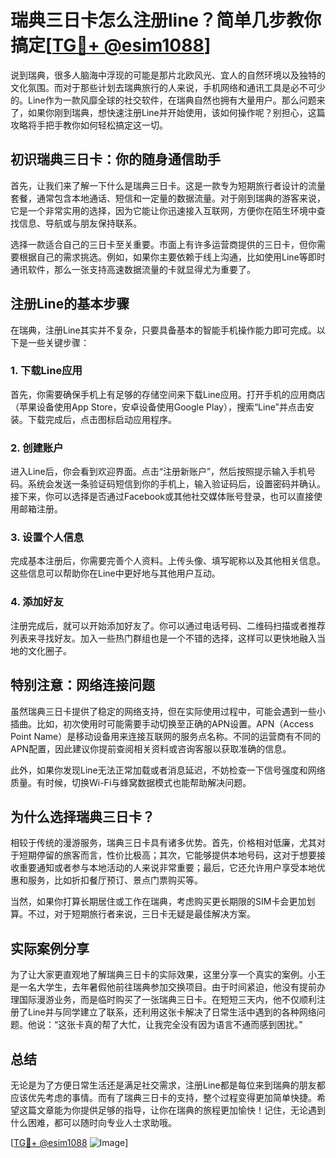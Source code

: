# 瑞典三日卡怎么注册line？简单几步教你搞定[[TG💪+ @esim1088](https://t.me/s/esim1088)]

说到瑞典，很多人脑海中浮现的可能是那片北欧风光、宜人的自然环境以及独特的文化氛围。而对于那些计划去瑞典旅行的人来说，手机网络和通讯工具是必不可少的。Line作为一款风靡全球的社交软件，在瑞典自然也拥有大量用户。那么问题来了，如果你刚到瑞典，想快速注册Line并开始使用，该如何操作呢？别担心，这篇攻略将手把手教你如何轻松搞定这一切。

## 初识瑞典三日卡：你的随身通信助手

首先，让我们来了解一下什么是瑞典三日卡。这是一款专为短期旅行者设计的流量套餐，通常包含本地通话、短信和一定量的数据流量。对于刚到瑞典的游客来说，它是一个非常实用的选择，因为它能让你迅速接入互联网，方便你在陌生环境中查找信息、导航或与朋友保持联系。

选择一款适合自己的三日卡至关重要。市面上有许多运营商提供的三日卡，但你需要根据自己的需求挑选。例如，如果你主要依赖于线上沟通，比如使用Line等即时通讯软件，那么一张支持高速数据流量的卡就显得尤为重要了。

## 注册Line的基本步骤

在瑞典，注册Line其实并不复杂，只要具备基本的智能手机操作能力即可完成。以下是一些关键步骤：

### 1. 下载Line应用

首先，你需要确保手机上有足够的存储空间来下载Line应用。打开手机的应用商店（苹果设备使用App Store，安卓设备使用Google Play），搜索“Line”并点击安装。下载完成后，点击图标启动应用程序。

### 2. 创建账户

进入Line后，你会看到欢迎界面。点击“注册新账户”，然后按照提示输入手机号码。系统会发送一条验证码短信到你的手机上，输入验证码后，设置密码并确认。接下来，你可以选择是否通过Facebook或其他社交媒体账号登录，也可以直接使用邮箱注册。

### 3. 设置个人信息

完成基本注册后，你需要完善个人资料。上传头像、填写昵称以及其他相关信息。这些信息可以帮助你在Line中更好地与其他用户互动。

### 4. 添加好友

注册完成后，就可以开始添加好友了。你可以通过电话号码、二维码扫描或者推荐列表来寻找好友。加入一些热门群组也是一个不错的选择，这样可以更快地融入当地的文化圈子。

## 特别注意：网络连接问题

虽然瑞典三日卡提供了稳定的网络支持，但在实际使用过程中，可能会遇到一些小插曲。比如，初次使用时可能需要手动切换至正确的APN设置。APN（Access Point Name）是移动设备用来连接互联网的服务点名称。不同的运营商有不同的APN配置，因此建议你提前查阅相关资料或咨询客服以获取准确的信息。

此外，如果你发现Line无法正常加载或者消息延迟，不妨检查一下信号强度和网络质量。有时候，切换Wi-Fi与蜂窝数据模式也能帮助解决问题。

## 为什么选择瑞典三日卡？

相较于传统的漫游服务，瑞典三日卡具有诸多优势。首先，价格相对低廉，尤其对于短期停留的旅客而言，性价比极高；其次，它能够提供本地号码，这对于想要接收重要通知或者参与本地活动的人来说非常重要；最后，它还允许用户享受本地优惠和服务，比如折扣餐厅预订、景点门票购买等。

当然，如果你打算长期居住或工作在瑞典，考虑购买更长期限的SIM卡会更加划算。不过，对于短期旅行者来说，三日卡无疑是最佳解决方案。

## 实际案例分享

为了让大家更直观地了解瑞典三日卡的实际效果，这里分享一个真实的案例。小王是一名大学生，去年暑假他前往瑞典参加交换项目。由于时间紧迫，他没有提前办理国际漫游业务，而是临时购买了一张瑞典三日卡。在短短三天内，他不仅顺利注册了Line并与同学建立了联系，还利用这张卡解决了日常生活中遇到的各种网络问题。他说：“这张卡真的帮了大忙，让我完全没有因为语言不通而感到困扰。”

## 总结

无论是为了方便日常生活还是满足社交需求，注册Line都是每位来到瑞典的朋友都应该优先考虑的事情。而有了瑞典三日卡的支持，整个过程变得更加简单快捷。希望这篇文章能为你提供足够的指导，让你在瑞典的旅程更加愉快！记住，无论遇到什么困难，都可以随时向专业人士求助哦。

[[TG💪+ @esim1088](https://t.me/s/esim1088) ![Image](https://i.postimg.cc/4NQfJmqS/Snipaste-2025-05-13-00-14-12.png)]